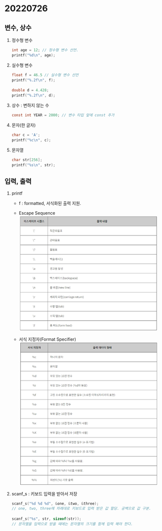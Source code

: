 20220726
=============

변수, 상수
-------------
1. 정수형 변수
    ```C
    int age = 12; // 정수형 변수 선언.
    printf("%d\n", age);
    ```

2. 실수형 변수
    ```C
    float f = 46.5 // 실수형 변수 선언
    printf("%.2f\n", f);

    double d = 4.428;
	printf("%.2f\n", d);
    ```

3. 상수 : 변하지 않는 수
    ```C
    const int YEAR = 2000; // 변수 타입 앞에 const 추가
    ```
    
4. 문자(한 글자)
    ```C
    char c = 'A';
    printf("%c\n", c);
    ```

5. 문자열
    ```C
    char str[256];
    printf("%s\n", str);
    ```

입력, 출력
-------------
1. printf
    * f : formatted, 서식화된 출력 지원.

    * Escape Sequence
    ![ex_screenshot](../img/EscapeSequence_C.jpg)
    
    * 서식 지정자(Format Specifier)
    ![ex_screenshot](../img/FormatSpecifier_C.jpg)


2. scanf_s : 키보드 입력을 받아서 저장
    ```C
    scanf_s("%d %d %d", &one, &two, &three);
    // one, two, three에 차례대로 키보드로 입력 받은 값 할당. 공백으로 값 구분.

    scanf_s("%s", str, sizeof(str));
    // 문자열을 입력으로 받을 때에는 문자열의 크기를 함께 입력 해야 한다.
    ```
